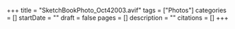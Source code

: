 +++
title = "SketchBookPhoto_Oct42003.avif"
tags = ["Photos"]
categories = []
startDate = ""
draft = false
pages = []
description = ""
citations = []
+++
